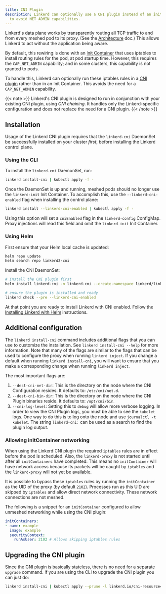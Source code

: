 ```yaml
---
title: CNI Plugin
description: Linkerd can optionally use a CNI plugin instead of an init-container
  to avoid NET_ADMIN capabilities.
---
```


Linkerd's data plane works by transparently routing all TCP traffic to and from
every meshed pod to its proxy. (See the
[Architecture](../../reference/architecture/) doc.) This allows Linkerd to act
without the application being aware.

By default, this rewiring is done with an [Init
Container](../../reference/architecture/#linkerd-init-container) that uses iptables
to install routing rules for the pod, at pod startup time. However, this requires
the `CAP_NET_ADMIN` capability; and in some clusters, this capability is not
granted to pods.

To handle this, Linkerd can optionally run these iptables rules in a [CNI
plugin](https://kubernetes.io/docs/concepts/extend-kubernetes/compute-storage-net/network-plugins/)
rather than in an Init Container. This avoids the need for a `CAP_NET_ADMIN`
capability.

{{< note >}}
Linkerd's CNI plugin is designed to run in conjunction with your existing CNI
plugin, using _CNI chaining_. It handles only the Linkerd-specific
configuration and does not replace the need for a CNI plugin.
{{< /note >}}

## Installation

Usage of the Linkerd CNI plugin requires that the `linkerd-cni` DaemonSet be
successfully installed on your cluster _first_, before installing the Linkerd
control plane.

### Using the CLI

To install the `linkerd-cni` DaemonSet, run:

```bash
linkerd install-cni | kubectl apply -f -
```

Once the DaemonSet is up and running, meshed pods should no longer use the
`linkerd-init` Init Container. To accomplish this, use the
`--linkerd-cni-enabled` flag when installing the control plane:

```bash
linkerd install --linkerd-cni-enabled | kubectl apply -f -
```

Using this option will set a `cniEnabled` flag in the `linkerd-config`
ConfigMap. Proxy injections will read this field and omit the `linkerd-init`
Init Container.

### Using Helm

First ensure that your Helm local cache is updated:

```bash
helm repo update
helm search repo linkerd2-cni
```

Install the CNI DaemonSet:

```bash
# install the CNI plugin first
helm install linkerd-cni -n linkerd-cni --create-namespace linkerd/linkerd2-cni

# ensure the plugin is installed and ready
linkerd check --pre --linkerd-cni-enabled
```

At that point you are ready to install Linkerd with CNI enabled.  Follow the
[Installing Linkerd with Helm](../../tasks/install-helm/) instructions.

## Additional configuration

The `linkerd install-cni` command includes additional flags that you can use to
customize the installation. See `linkerd install-cni --help` for more
information. Note that many of the flags are similar to the flags that can be
used to configure the proxy when running `linkerd inject`. If you change a
default when running `linkerd install-cni`, you will want to ensure that you
make a corresponding change when running `linkerd inject`.

The most important flags are:

1. `--dest-cni-net-dir`: This is the directory on the node where the CNI
   Configuration resides. It defaults to: `/etc/cni/net.d`.
2. `--dest-cni-bin-dir`: This is the directory on the node where the CNI Plugin
   binaries reside. It defaults to: `/opt/cni/bin`.
3. `--cni-log-level`: Setting this to `debug` will allow more verbose logging.
   In order to view the CNI Plugin logs, you must be able to see the `kubelet`
   logs. One way to do this is to log onto the node and use
   `journalctl -t kubelet`. The string `linkerd-cni:` can be used as a search to
   find the plugin log output.

### Allowing initContainer networking

When using the Linkerd CNI plugin the required `iptables` rules are in effect
before the pod is scheduled. Also, the `linkerd-proxy` is not started until
after all `initContainers` have completed. This means no `initContainer` will
have network access because its packets will be caught by `iptables` and the
`linkerd-proxy` will not yet be available.

It is possible to bypass these `iptables` rules by running the `initContainer`
as the UID of the proxy (by default `2102`). Processes run as this UID are
skipped by `iptables` and allow direct network connectivity. These network
connections are not meshed.

The following is a snippet for an `initContainer` configured to allow unmeshed
networking while using the CNI plugin:

```yaml
initContainers:
- name: example
  image: example
  securityContext:
    runAsUser: 2102 # Allows skipping iptables rules
```

## Upgrading the CNI plugin

Since the CNI plugin is basically stateless, there is no need for a separate
`upgrade` command. If you are using the CLI to upgrade the CNI plugin you can
just do:

```bash
linkerd install-cni | kubectl apply --prune -l linkerd.io/cni-resource=true -f -
```
